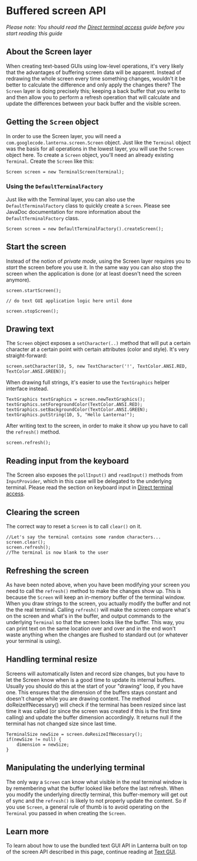 # Buffered screen API
_Please note: You should read the [Direct terminal access](using-terminal.md) guide before you start reading this guide_

## About the Screen layer
When creating text-based GUIs using low-level operations, it's very likely that the advantages of buffering screen data 
will be apparent. Instead of redrawing the whole screen every time something changes, wouldn't it be better to calculate 
the difference and only apply the changes there? The `Screen` layer is doing precisely this; keeping a back buffer that 
you write to and then allow you to perform a refresh operation that will calculate and update the differences between 
your back buffer and the visible screen.

## Getting the `Screen` object
In order to use the Screen layer, you will need a `com.googlecode.lanterna.screen.Screen` object. Just like the 
`Terminal` object was the basis for all operations in the lowest layer, you will use the `Screen` object here. To create 
a `Screen` object, you'll need an already existing `Terminal`. Create the `Screen` like this:

    Screen screen = new TerminalScreen(terminal);

### Using the `DefaultTerminalFactory`
Just like with the Terminal layer, you can also use the `DefaultTerminalFactory` class to quickly create a `Screen`. 
Please see JavaDoc documentation for more information about the `DefaultTerminalFactory` class.

    Screen screen = new DefaultTerminalFactory().createScreen();

## Start the screen
Instead of the notion of _private mode_, using the Screen layer requires you to _start_ the screen before you use it. 
In the same way you can also stop the screen when the application is done (or at least doesn't need the screen anymore).

    screen.startScreen();
    
    // do text GUI application logic here until done

    screen.stopScreen();

## Drawing text ##
The `Screen` object exposes a `setCharacter(..)` method that will put a certain character at a certain point with 
certain attributes (color and style). It's very straight-forward:

    screen.setCharacter(10, 5, new TextCharacter('!', TextColor.ANSI.RED, TextColor.ANSI.GREEN));
    
When drawing full strings, it's easier to use the `TextGraphics` helper interface instead.

    TextGraphics textGraphics = screen.newTextGraphics();
    textGraphics.setForegroundColor(TextColor.ANSI.RED);
    textGraphics.setBackgroundColor(TextColor.ANSI.GREEN);
    textGraphics.putString(10, 5, "Hello Lanterna!");

After writing text to the screen, in order to make it show up you have to call the `refresh()` method.

    screen.refresh();

## Reading input from the keyboard
The Screen also exposes the `pollInput()` and `readInput()` methods from `InputProvider`, which in this case will be 
delegated to the underlying terminal. Please read the section on keyboard input in [Direct terminal access](using-terminal.md).

## Clearing the screen
The correct way to reset a `Screen` is to call `clear()` on it.

    //Let's say the terminal contains some random characters...
    screen.clear();
    screen.refresh();
    //The terminal is now blank to the user

## Refreshing the screen
As have been noted above, when you have been modifying your screen you need to call the `refresh()` method to make the 
changes show up. This is because the `Screen` will keep an in-memory buffer of the terminal window. When you draw 
strings to the screen, you actually modify the buffer and not the the real terminal. Calling `refresh()` will make the 
screen compare what's on the screen and what's in the buffer, and output commands to the underlying `Terminal` so that 
the screen looks like the buffer. This way, you can print text on the same location over and over and in the end won't 
waste anything when the changes are flushed to standard out (or whatever your terminal is using).

## Handling terminal resize
Screens will automatically listen and record size changes, but you have to let the Screen know when is
a good time to update its internal buffers. Usually you should do this at the start of your "drawing"
loop, if you have one. This ensures that the dimension of the buffers stays constant and doesn't change
while you are drawing content. The method doReizeIfNecessary() will check if the terminal has been
resized since last time it was called (or since the screen was created if this is the first time
calling) and update the buffer dimension accordingly. It returns null if the terminal has not changed
size since last time.

    TerminalSize newSize = screen.doResizeIfNecessary();
    if(newSize != null) {
        dimension = newSize;
    }

## Manipulating the underlying terminal
The only way a `Screen` can know what visible in the real terminal window is by remembering what the buffer looked like 
before the last refresh. When you modify the underlying directly terminal, this buffer-memory will get out of sync and 
the `refresh()` is likely to not properly update the content. So if you use `Screen`, a general rule of thumb is to 
avoid operating on the `Terminal` you passed in when creating the `Screen`.  

## Learn more
To learn about how to use the bundled text GUI API in Lanterna built on top of the screen API described in this page, 
continue reading at [Text GUI](using-gui.md).
